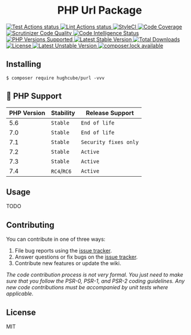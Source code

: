 <h1 align="center">PHP Url Package</h1>


<p>
    <a href="https://github.com/hughcube/purl/actions?query=workflow%3ATest">
        <img src="https://github.com/hughcube/purl/workflows/Test/badge.svg" alt="Test Actions status">
    </a>
    <a href="https://github.com/hughcube/purl/actions?query=workflow%3ALint">
        <img src="https://github.com/hughcube/purl/workflows/Lint/badge.svg" alt="Lint Actions status">
    </a>
    <a href="https://styleci.io/repos/217659566">
        <img src="https://github.styleci.io/repos/217659566/shield?branch=master" alt="StyleCI">
    </a>
    <a href="https://scrutinizer-ci.com/g/hughcube/purl/?branch=master">
        <img src="https://scrutinizer-ci.com/g/hughcube/purl/badges/coverage.png?b=master" alt="Code Coverage">
    </a>
    <a href="https://scrutinizer-ci.com/g/hughcube/purl/?branch=master">
        <img src="https://scrutinizer-ci.com/g/hughcube/purl/badges/quality-score.png?b=master" alt="Scrutinizer Code Quality">
    </a> 
    <a href="https://scrutinizer-ci.com/g/hughcube/purl/?branch=master">
        <img src="https://scrutinizer-ci.com/g/hughcube/purl/badges/code-intelligence.svg?b=master" alt="Code Intelligence Status">
    </a>        
    <a href="#tada-php-support">
        <img src="https://img.shields.io/badge/php-%3E%3D%207.0-8892BF.svg" alt="PHP Versions Supported">
    </a>
    <a href="https://packagist.org/packages/hughcube/purl">
        <img src="https://poser.pugx.org/hughcube/purl/version" alt="Latest Stable Version">
    </a>
    <a href="https://packagist.org/packages/hughcube/purl">
        <img src="https://poser.pugx.org/hughcube/purl/downloads" alt="Total Downloads">
    </a>
    <a href="https://github.com/hughcube/purl/blob/master/LICENSE">
        <img src="https://img.shields.io/badge/license-MIT-428f7e.svg" alt="License">
    </a>
    <a href="https://packagist.org/packages/hughcube/purl">
        <img src="https://poser.pugx.org/hughcube/purl/v/unstable" alt="Latest Unstable Version">
    </a>
    <a href="https://packagist.org/packages/hughcube/purl">
        <img src="https://poser.pugx.org/hughcube/purl/composerlock" alt="composer.lock available">
    </a>
</p>

## Installing

```shell
$ composer require hughcube/purl -vvv
```

## :tada: PHP Support

|PHP Version|Stability|Release Support|
|--- |--- |--- |
|5.6|`Stable`|`End of life`|
|7.0|`Stable`|`End of life`|
|7.1|`Stable`|`Security fixes only`|
|7.2|`Stable`|`Active`|
|7.3|`Stable`|`Active`|
|7.4|`RC4`/`RC6`|`Active`|


## Usage

TODO

## Contributing

You can contribute in one of three ways:

1. File bug reports using the [issue tracker](https://github.com/hughcube/purl/issues).
2. Answer questions or fix bugs on the [issue tracker](https://github.com/hughcube/purl/issues).
3. Contribute new features or update the wiki.

_The code contribution process is not very formal. You just need to make sure that you follow the PSR-0, PSR-1, and PSR-2 coding guidelines. Any new code contributions must be accompanied by unit tests where applicable._

## License

MIT
